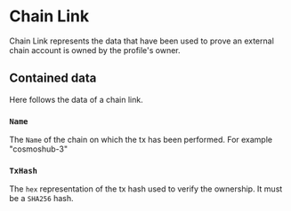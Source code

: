 # Chain Link
Chain Link represents the data that have been used to prove an external chain account is owned by the profile's owner.

## Contained data
Here follows the data of a chain link. 

### `Name`
The `Name` of the chain on which the tx has been performed. For example "cosmoshub-3"

### `TxHash`
The `hex` representation of the tx hash used to verify the ownership. It must be a `SHA256` hash.